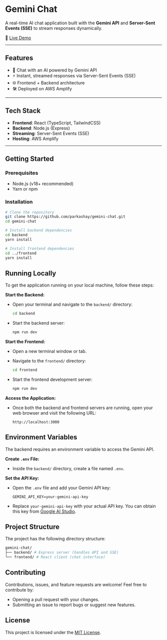 # Gemini Chat

A real-time AI chat application built with the **Gemini API** and **Server-Sent Events (SSE)** to stream responses dynamically.

🚀 [Live Demo](https://master.d1i0bq0ta6os8r.amplifyapp.com/chat/)

---

## Features

- 🤖 Chat with an AI powered by Gemini API
- ⚡ Instant, streamed responses via Server-Sent Events (SSE)
- 🌐 Frontend + Backend architecture
- 🛠️ Deployed on AWS Amplify

---

## Tech Stack

- **Frontend**: React (TypeScript, TailwindCSS)
- **Backend**: Node.js (Express)
- **Streaming**: Server-Sent Events (SSE)
- **Hosting**: AWS Amplify

---

## Getting Started

### Prerequisites

- Node.js (v18+ recommended)
- Yarn or npm

### Installation

```bash
# Clone the repository
git clone https://github.com/parkashay/gemini-chat.git
cd gemini-chat

# Install backend dependencies
cd backend
yarn install

# Install frontend dependencies
cd ../frontend
yarn install
```

## Running Locally

To get the application running on your local machine, follow these steps:

**Start the Backend:**

- Open your terminal and navigate to the `backend/` directory:

  ```bash
  cd backend
  ```

- Start the backend server:

  ```bash
  npm run dev
  ```

**Start the Frontend:**

- Open a new terminal window or tab.
- Navigate to the `frontend/` directory:

  ```bash
  cd frontend
  ```

- Start the frontend development server:

  ```bash
  npm run dev
  ```

**Access the Application:**

- Once both the backend and frontend servers are running, open your web browser and visit the following URL:

  ```
  http://localhost:3000
  ```

## Environment Variables

The backend requires an environment variable to access the Gemini API.

**Create `.env` File:**

- Inside the `backend/` directory, create a file named `.env`.

**Set the API Key:**

- Open the `.env` file and add your Gemini API key:

  ```
  GEMINI_API_KEY=your-gemini-api-key
  ```

- Replace `your-gemini-api-key` with your actual API key. You can obtain this key from [Google AI Studio](https://makersuite.google.com/).

## Project Structure

The project has the following directory structure:

```bash
gemini-chat/
├── backend/ # Express server (handles API and SSE)
└── frontend/ # React client (chat interface)
```

## Contributing

Contributions, issues, and feature requests are welcome! Feel free to contribute by:

- Opening a pull request with your changes.
- Submitting an issue to report bugs or suggest new features.

## License

This project is licensed under the [MIT License](LICENSE).
